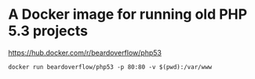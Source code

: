 # A Docker image for running old PHP 5.3 projects

https://hub.docker.com/r/beardoverflow/php53

```
docker run beardoverflow/php53 -p 80:80 -v $(pwd):/var/www
```
